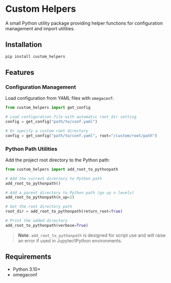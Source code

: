 # Custom Helpers

A small Python utility package providing helper functions for configuration management and import utilities.

## Installation

```bash
pip install custom_helpers
```

## Features

### Configuration Management

Load configuration from YAML files with `omegaconf`:

```python
from custom_helpers import get_config

# Load configuration file with automatic root_dir setting
config = get_config("path/to/conf.yaml")

# Or specify a custom root directory
config = get_config("path/to/conf.yaml", root="/custom/root/path")
```

### Python Path Utilities

Add the project root directory to the Python path:

```python
from custom_helpers import add_root_to_pythonpath

# Add the current directory to Python path
add_root_to_pythonpath()

# Add a parent directory to Python path (go up n levels)
add_root_to_pythonpath(n_up=1)

# Get the root directory path
root_dir = add_root_to_pythonpath(return_root=True)

# Print the added directory
add_root_to_pythonpath(verbose=True)
```

> **Note**: `add_root_to_pythonpath` is designed for script use and will raise an error if used in Jupyter/IPython environments.

## Requirements

- Python 3.10+
- omegaconf
